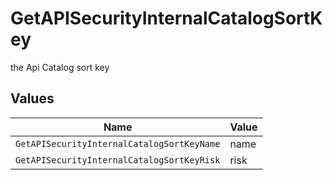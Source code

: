 # GetAPISecurityInternalCatalogSortKey

the Api Catalog sort key


## Values

| Name                                       | Value                                      |
| ------------------------------------------ | ------------------------------------------ |
| `GetAPISecurityInternalCatalogSortKeyName` | name                                       |
| `GetAPISecurityInternalCatalogSortKeyRisk` | risk                                       |